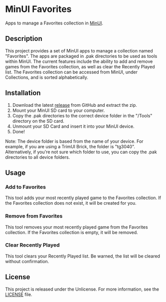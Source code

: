 # MinUI Favorites

Apps to manage a Favorites collection in [MinUI](https://github.com/shauninman/MinUI).

## Description

This project provides a set of MinUI apps to manage a collection named "Favorites". The apps are packaged in .pak directories to be used as tools within MinUI. The current features include the ability to add and remove games from the Favorites collection, as well as clear the Recently Played list. The Favorites collection can be accessed from MinUI, under Collections, and is sorted alphabetically.

## Installation

1. Download the latest [release](https://github.com/ben16w/minui-favorites/releases) from GitHub and extract the zip.
2. Mount your MinUI SD card to your computer.
3. Copy the .pak directories to the correct device folder in the "/Tools" directory on the SD card.
4. Unmount your SD Card and insert it into your MinUI device.
5. Done!

Note: The device folder is based from the name of your device. For example, if you are using a TrimUI Brick, the folder is "tg3040". Alternatively, if you're not sure which folder to use, you can copy the .pak directories to all device folders.

## Usage

### Add to Favorites

This tool adds your most recently played game to the Favorites collection. If the Favorites collection does not exist, it will be created for you.

### Remove from Favorites

This tool removes your most recently played game from the Favorites collection. If the Favorites collection is empty, it will be removed.

### Clear Recently Played

This tool clears your Recently Played list. Be warned, the list will be cleared without confirmation.

## License

This project is released under the Unlicense. For more information, see the [LICENSE](LICENSE) file.
